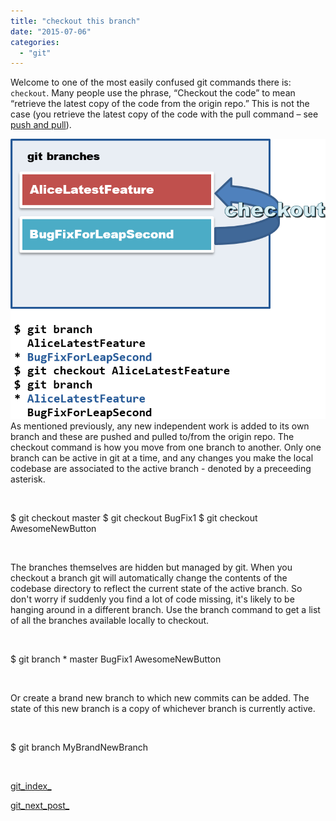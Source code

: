 ```yaml
---
title: "checkout this branch"
date: "2015-07-06"
categories: 
  - "git"
---
```


Welcome to one of the most easily confused git commands there is: `checkout`. Many people use the phrase, “Checkout the code” to mean “retrieve the latest copy of the code from the origin repo.” This is not the case (you retrieve the latest copy of the code with the pull command – see [push and pull](http://lifebeyondfife.com/push-and-pull/)).

[![checkout](../images/05-gimp.png)](http://lifebeyondfife.com/wp-content/uploads/2015/07/05-gimp.png)As mentioned previously, any new independent work is added to its own branch and these are pushed and pulled to/from the origin repo. The checkout command is how you move from one branch to another. Only one branch can be active in git at a time, and any changes you make the local codebase are associated to the active branch - denoted by a preceeding asterisk.

 

$ git checkout master
$ git checkout BugFix1
$ git checkout AwesomeNewButton

 

The branches themselves are hidden but managed by git. When you checkout a branch git will automatically change the contents of the codebase directory to reflect the current state of the active branch. So don't worry if suddenly you find a lot of code missing, it's likely to be hanging around in a different branch. Use the branch command to get a list of all the branches available locally to checkout.

 

$ git branch
\* master
  BugFix1
  AwesomeNewButton

 

Or create a brand new branch to which new commits can be added. The state of this new branch is a copy of whichever branch is currently active.

 

$ git branch MyBrandNewBranch

 

[git\_index\_](http://lifebeyondfife.com/git/)

[git\_next\_post\_](http://lifebeyondfife.com/add-and-remove-checkout-and-reset/)
